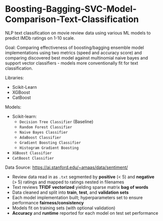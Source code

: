 # Boosting-Bagging-SVC-Model-Comparison-Text-Classification

NLP text classification on movie review data using various ML models to predict IMDb ratings on 1-10 scale.

Goal:
    Comparing effectiveness of boosting/bagging ensemble model implementations using two metrics (speed and accuracy score) and comparing discovered best model against multinomial naive bayes and support vector classifiers - models more conventionally fit for text classification.

Libraries:
- Scikit-Learn
- XGBoost
- CatBoost

Models:
- Scikit-learn:
    - `Decision Tree Classifier` (Baseline)
    - `Random Forest Classifier`
    - `Naive Bayes Classifier`
    - `AdaBoost Classifier`
    - `Gradient Boosting Classifier`
    - `Histogram Gradient Boosting`
- `XGBoost Classifier`
- `CatBoost Classifier`

Data Source:
    https://ai.stanford.edu/~amaas/data/sentiment/

- Review data read in as `.txt` segmented by **positive** (< 5) and **negative** (> 5) ratings and mapped to ratings nested in filenames
- Text reviews **TFIDF vectorized** yielding sparse matrix **bag of words**
- Data cleaned and split into **train**, **test**, and **validation sets**
- Each model implementation built; hyperparameters set to ensure performance **fairness/consistency**
- Models fit on training sets (with optional validation)
- **Accuracy** and **runtime** reported for each model on test set performance